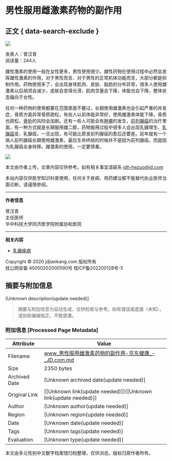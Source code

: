 # 男性服用雌激素药物的副作用

## 正文 { data-search-exclude }


![](https://storage.360buyimg.com/nhp/seo/img/logo.png)

发表人：曾汉青  
阅读量：244人  

雌性激素的使用一般在女性更多，男性使用很少。雌性药物在使用过程中必然会发挥雌性激素的作用，对于男性而言、对于男性的正常机体功能而言，大部分都是抑制作用。药物使用多了，会出现身体肌肉、皮肤、脂肪的分布异常，很多人使用雌激素以后胡须会减少，皮肤会变得光滑，肌肉含量会下降，体能也会下降，整体状态偏向于女性。

任何一种药物的使用都要在范围里面不要过，长期使用雌激素也会引起严重的并发症，骨质方面异常骨质疏松，有些人以前体能非常好，使用雌激素体能下降，骨质也疏松，[骨折](https://cont.jd.com/wiki/disease/36440635875328?activityCode=54061292337152)的风险会加剧。还有一些人可能会有[肿瘤](https://cont.jd.com/wiki/disease/37445625718784?activityCode=54061292337152)的发生，[前列腺癌](https://cont.jd.com/wiki/disease/37122030978048?activityCode=54061292337152)的治疗里面，有一种方式就是长期服用雌二醇，药物服用过程中很多人会出现乳腺增生、[乳腺癌](https://cont.jd.com/wiki/disease/35851173626880?activityCode=54061292337152)变、乳腺癌，一旦出现，有可能比原发前列腺癌的愈后还要差。前年就有一个病人前列腺癌长期使用雌激素，最后生命终结的时候并不是因为前列腺癌，而是因为乳腺癌全身转移。雌激素的使用，一定要慎重。

![](https://img11.360buyimg.com/imagetools/jfs/t1/216652/28/44676/1939/671a47bfF24f68785/7171269bc2c90112.png)

本文由作者上传，文章内容仅供参考。如有相关事宜请联系 jdh-hezuo@jd.com

本站内容仅供医学知识科普使用，任何关于疾病、用药建议都不能替代执业医师当面诊断，请谨慎参阅。

---

**作者信息**

曾汉青  
主任医师  
华中科技大学同济医学院附属协和医院  

---

**相关内容**

- [乳腺疾病](https://cont.jd.com/wiki/disease/36761976189952)

Copyright © 2020 jdjiankang.com 版权所有  
桂公网安备 45050202000590号 桂ICP备202200128号-5  
<!-- tcd_original_link https://www.jd.com/pccontent/12110064 -->


## 摘要与附加信息

<!-- tcd_abstract -->
[Unknown description(update needed)]
<!-- tcd_abstract_end -->

> 摘要与附加信息为自动生成，仅供检索与参考。如有错误或遗漏（未知），请协助编辑指正，不胜感激。

### 附加信息 [Processed Page Metadata]

| Attribute       | Value                                  |
|-----------------|----------------------------------------|
| Filename        | www_男性服用雌激素药物的副作用-京东健康_-_JD.com.md                             |
| Size            | 2350 bytes                           |
| Archived Date   | [Unknown archived date(update needed)]                             |
| Original Link   | [[Unknown link(update needed)]]([Unknown link(update needed)])                       |
| Author          | [Unknown author(update needed)]                               |
| Region          | [Unknown region(update needed)]                               |
| Date            | [Unknown date(update needed)]                                 |
| Tags            | [Unknown tags(update needed)]                                 |
| Evaluation            | [Unknown type(update needed)]                                 |
<!-- tcd_table_end -->

本文由多元性别中文数字档案馆归档整理，仅供浏览。版权归原作者所有。

